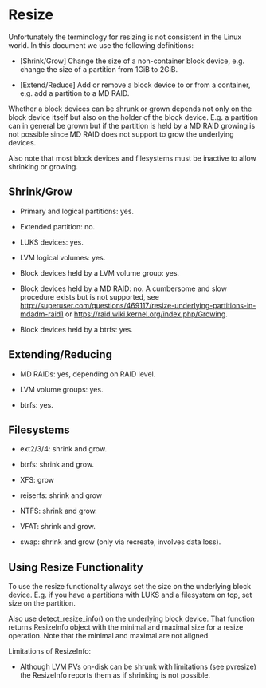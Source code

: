 
Resize
======

Unfortunately the terminology for resizing is not consistent in the Linux
world. In this document we use the following definitions:

- [Shrink/Grow] Change the size of a non-container block device, e.g. change
  the size of a partition from 1GiB to 2GiB.

- [Extend/Reduce] Add or remove a block device to or from a container,
  e.g. add a partition to a MD RAID.

Whether a block devices can be shrunk or grown depends not only on the block
device itself but also on the holder of the block device. E.g. a partition can
in general be grown but if the partition is held by a MD RAID growing is not
possible since MD RAID does not support to grow the underlying devices.

Also note that most block devices and filesystems must be inactive to allow
shrinking or growing.


Shrink/Grow
-----------

- Primary and logical partitions: yes.

- Extended partition: no.

- LUKS devices: yes.

- LVM logical volumes: yes.

- Block devices held by a LVM volume group: yes.

- Block devices held by a MD RAID: no. A cumbersome and slow procedure exists
  but is not supported, see
  http://superuser.com/questions/469117/resize-underlying-partitions-in-mdadm-raid1
  or https://raid.wiki.kernel.org/index.php/Growing.

- Block devices held by a btrfs: yes.


Extending/Reducing
------------------

- MD RAIDs: yes, depending on RAID level.

- LVM volume groups: yes.

- btrfs: yes.


Filesystems
-----------

- ext2/3/4: shrink and grow.

- btrfs: shrink and grow.

- XFS: grow

- reiserfs: shrink and grow

- NTFS: shrink and grow.

- VFAT: shrink and grow.

- swap: shrink and grow (only via recreate, involves data loss).


Using Resize Functionality
--------------------------

To use the resize functionality always set the size on the underlying block
device. E.g. if you have a partitions with LUKS and a filesystem on top, set
size on the partition.

Also use detect_resize_info() on the underlying block device. That function
returns ResizeInfo object with the minimal and maximal size for a resize
operation. Note that the minimal and maximal are not aligned.

Limitations of ResizeInfo:

- Although LVM PVs on-disk can be shrunk with limitations (see pvresize) the
  ResizeInfo reports them as if shrinking is not possible.

